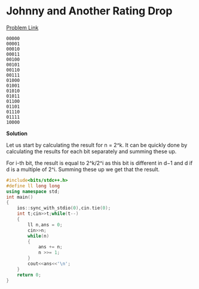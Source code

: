 # Johnny and Another Rating Drop

[Problem Link](https://codeforces.com/problemset/problem/1362/C)

```
00000
00001
00010
00011
00100
00101
00110
00111
01000
01001
01010
01011
01100
01101
01110
01111
10000
```
**Solution**

Let us start by calculating the result for n = 2^k. It can be quickly done by calculating the results for each bit separately and summing these up. 

For i-th bit, the result is equal to 2^k/2^i as this bit is different in d−1 and d if d is a multiple of 2^i. Summing these up we get that the result.

```cpp
#include<bits/stdc++.h>
#define ll long long
using namespace std;
int main()
{
    ios::sync_with_stdio(0),cin.tie(0);
    int t;cin>>t;while(t--)
    {
        ll n,ans = 0;
        cin>>n;
        while(n)
        {
            ans += n;
            n >>= 1;
        }
        cout<<ans<<'\n';
    }
    return 0;
}
```

